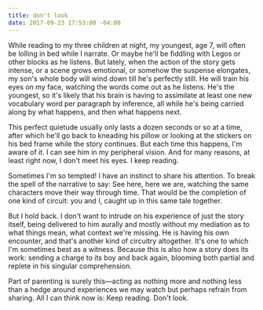 ```yaml
---
title: don't look
date: 2017-09-23 17:53:00 -04:00
---
```


While reading to my three children at night, my youngest, age 7, will often be lolling in bed while I narrate. Or maybe he'll be fiddling with Legos or other blocks as he listens. But lately, when the action of the story gets intense, or a scene grows emotional, or somehow the suspense elongates, my son's whole body will wind down till he's perfectly still. He will train his eyes on my face, watching the words come out as he listens. He's the youngest, so it's likely that his brain is having to assimilate at least one new vocabulary word per paragraph by inference, all while he's being carried along by what happens, and then what happens next. 

This perfect quietude usually only lasts a dozen seconds or so at a time, after which he'll go back to kneading his pillow or looking at the stickers on his bed frame while the story continues. But each time this happens, I'm aware of it. I can see him in my peripheral vision. And for many reasons, at least right now, I don't meet his eyes. I keep reading.

Sometimes I'm so tempted! I have an instinct to share his attention. To break the spell of the narrative to say: See here, here we are, watching the same characters move their way through time. That would be the completion of one kind of circuit: you and I, caught up in this same tale together.

But I hold back. I don't want to intrude on his experience of just the story itself, being delivered to him aurally and mostly without my mediation as to what things mean, what context we're missing. He is having his own encounter, and that's another kind of circuitry altogether. It's one to which I'm sometimes best as a witness. Because this is also how a story does its work: sending a charge to its boy and back again, blooming both partial and replete in his singular comprehension. 

Part of parenting is surely this—acting as nothing more and nothing less than a hedge around experiences we may watch but perhaps refrain from sharing. All I can think now is: Keep reading. Don't look.